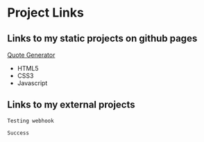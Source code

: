 # Project Links
## Links to my static projects on github pages
[Quote Generator](https://cambodianjesuss.github.io/quote-generator/)
- HTML5
- CSS3
- Javascript

## Links to my external projects
```
Testing webhook
```
```
Success
```